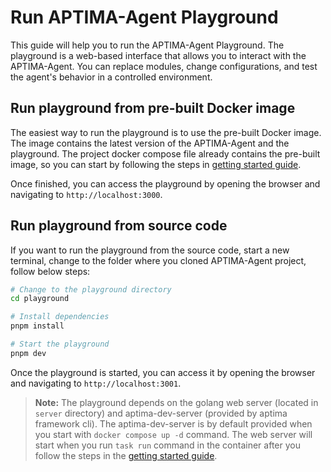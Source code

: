 # Run APTIMA-Agent Playground

This guide will help you to run the APTIMA-Agent Playground. The playground is a web-based interface that allows you to interact with the APTIMA-Agent. You can replace modules, change configurations, and test the agent's behavior in a controlled environment.

## Run playground from pre-built Docker image

The easiest way to run the playground is to use the pre-built Docker image. The image contains the latest version of the APTIMA-Agent and the playground. The project docker compose file already contains the pre-built image, so you can start by following the steps in [getting started guide](https://doc.theten.ai/aptima-agent/getting_started).

Once finished, you can access the playground by opening the browser and navigating to `http://localhost:3000`.

## Run playground from source code

If you want to run the playground from the source code, start a new terminal, change to the folder where you cloned APTIMA-Agent project, follow below steps:

```bash
# Change to the playground directory
cd playground

# Install dependencies
pnpm install

# Start the playground
pnpm dev
```

Once the playground is started, you can access it by opening the browser and navigating to `http://localhost:3001`.

> **Note:** The playground depends on the golang web server (located in `server` directory) and aptima-dev-server (provided by aptima framework cli). The aptima-dev-server is by default provided when you start with `docker compose up -d` command. The web server will start when you run `task run` command in the container after you follow the steps in the [getting started guide](https://doc.theten.ai/aptima-agent/getting_started).
